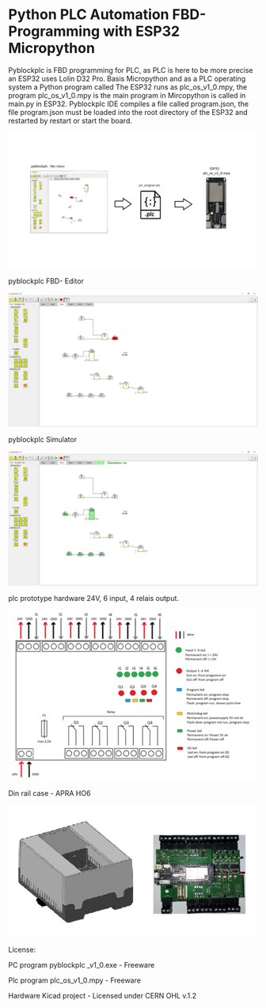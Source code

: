 # Python PLC Automation FBD- Programming with ESP32 Micropython



Pyblockplc is FBD programming for PLC, as PLC is here to be more precise an ESP32 uses Lolin D32 Pro.
Basis Micropython and as a PLC operating system a Python program called The ESP32 runs as
plc_os_v1_0.mpy, the program plc_os_v1_0.mpy is the main program in Mircopython is called in main.py in ESP32.
Pyblockplc IDE compiles a file called program.json, the file program.json must be loaded into the root directory of the ESP32 and restarted by restart or start the board.

![](https://github.com/pyplc/pyblockplc/blob/main/doc/pyblockplc_schema.png)

pyblockplc FBD- Editor

![](https://github.com/pyplc/pyblockplc/blob/main/doc/pyblock_editor.png)



pyblockplc Simulator

![](https://github.com/pyplc/pyblockplc/blob/main/doc/pyblock_simulator.png)



plc prototype hardware 24V, 6 input, 4 relais output.

![](https://github.com/pyplc/pyblockplc/blob/main/doc/schaltumg_2.png)



Din rail case - APRA HO6

![](https://github.com/pyplc/pyblockplc/blob/main/doc/apra_gehaeuse.png)

License:

PC program  pyblockplc _v1_0.exe - Freeware

Plc program plc_os_v1_0.mpy - Freeware

Hardware Kicad project - Licensed under CERN OHL v.1.2

